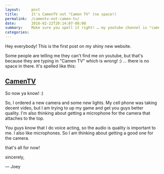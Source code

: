 ```yaml
---
layout:     post
title:      It's CamenTV not "Camen TV" (no space!)
permalink:  /camentv-not-camen-tv/
date:       2016-02-22T20:14:07-08:00
summary:    Make sure you spell it right! … my youtube channel is "camenTV" (no space).
categories: 
---
```


Hey everybody! This is the first post on my shiny new website.

Some people are telling me they can't find me on youtube, but that's because they are typing in "Camen TV" which is wrong! :) ... there is no space in there. It's spelled like this:

## <a href="https://www.youtube.com/channel/UC9NhO5pUIptr-8m0VRvZPag">CamenTV</a>

So now ya know! :)

So, I ordered a new camera and some new lights. My cell phone was taking decent video, but I am trying to up my game and get you guys better quality. I'm also thinking about getting a microphone for the camera that attaches to the top.

You guys know that I do voice acting, so the audio is quality is important to me. I also like microphones. So I am thinking about getting a good one for the camera. 

that's all for now!

sincerely, 

— Joey



